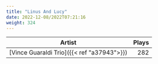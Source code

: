 ```yaml
---
title: "Linus And Lucy"
date: 2022-12-08/2022T07:21:16
weight: 324
---
```




 Artist | Plays 
----- | -----:
[Vince Guaraldi Trio]({{< ref "a37943">}}) | 282
